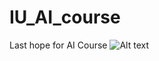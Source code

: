 # IU_AI_course
Last hope for AI Course
![Alt text](https://www.google.com/url?sa=i&url=https%3A%2F%2Fwww.theguardian.com%2Ffilm%2Fshortcuts%2F2016%2Fmar%2F29%2Fmost-savage-batman-v-superman-dawn-justice-reviews&psig=AOvVaw0s8PMVe1ijW31_fx-c_KXX&ust=1710861627536000&source=images&cd=vfe&opi=89978449&ved=0CBMQjRxqFwoTCMjzyqyO_oQDFQAAAAAdAAAAABA1)
